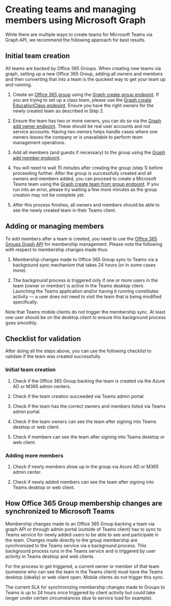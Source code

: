 # Creating teams and managing members using Microsoft Graph

While there are multiple ways to create teams for Microsoft Teams via Graph API, we recommend the following approach for best results.


## Initial team creation

All teams are backed by Office 365 Groups. When creating new teams via graph, setting up a new Office 365 Group, adding all owners and members and then converting that into a team is the quickest way to get your team up and running.

1. Create an [Office 365 group](https://support.office.com/en-us/article/learn-about-office-365-groups-b565caa1-5c40-40ef-9915-60fdb2d97fa2) using the [Graph create group endpoint](https://docs.microsoft.com/en-us/graph/api/group-post-groups?view=graph-rest-beta&amp;tabs=http). If you are trying to set up a class team, please use the [Graph create EducationClass endpoint](https://docs.microsoft.com/en-us/graph/api/educationroot-post-classes?view=graph-rest-beta&amp;tabs=http). Ensure you have the right owners for the newly created team as described in Step 2.

2. Ensure the team has two or more owners, you can do so via the [Graph add owner endpoint](https://docs.microsoft.com/en-us/graph/api/group-post-owners?view=graph-rest-beta&amp;tabs=http). These should be real user accounts and not service accounts. Having two owners helps handle cases where one owners leaves the company or is unavailable to perform team management operations.

3. Add all members (and guests if necessary) to the group using the [Graph add member endpoint](https://docs.microsoft.com/en-us/graph/api/group-post-members?view=graph-rest-beta&amp;tabs=http).

4. You will need to wait 15 minutes after creating the group (step 1) before proceeding further. After the group is successfully created and all owners and members added, you can proceed to create a Microsoft Teams team using the [Graph create team from group endpoint](https://docs.microsoft.com/en-us/graph/api/team-put-teams?view=graph-rest-beta&amp;tabs=http). If you run into an error, please try waiting a few more minutes as the group creation may not be complete yet.

5. After this process finishes, all owners and members should be able to see the newly created team in their Teams client.

## Adding or managing members

To add members after a team is created, you need to use the [Office 365 Groups Graph API](https://docs.microsoft.com/en-us/graph/api/group-post-members?view=graph-rest-beta&amp;tabs=http) for membership management. Please note the following with respect to membership changes made thus:

1. Membership changes made to Office 365 Group sync to Teams via a background sync mechanism that takes 24 hours (or in some cases more).

2. The background process is triggered only if one or more users in the team (owner or member) is active in the Teams desktop client. Launching the Teams application and/or having it running constitutes activity — a user does not need to visit the team that is being modified specifically.

Note that Teams mobile clients do not trigger the membership sync. At least one user should be on the desktop client to ensure this background process goes smoothly.



## Checklist for validation

After doing all the steps above, you can use the following checklist to validate if the team was created successfully.

### Initial team creation

1. Check if the Office 365 Group backing the team is created via the Azure AD or M365 admin centers.

2. Check if the team creation succeeded via Teams admin portal.

3. Check if the team has the correct owners and members listed via Teams admin portal.

4. Check if the team owners can see the team after signing into Teams desktop or web client.

5. Check if members can see the team after signing into Teams desktop or web client.

### Adding more members

1. Check if newly members show up in the group via Azure AD or M365 admin center.

2. Check if newly added members can see the team after signing into Teams desktop or web client.



## How Office 365 Group membership changes are synchronized to Microsoft Teams

Membership changes made to an Office 365 Group backing a team via graph API or through admin portal (outside of Teams client) has to sync to Teams service for newly added users to be able to see and participate in the team. Changes made directly to the group membership are synchronized to the Teams service via a background process. This background process runs in the Teams service and is triggered by user activity in Teams desktop and web clients.

For the process to get triggered, a current owner or member of that team (someone who can see the team in the Teams client) must have the Teams desktop (ideally) or web client open. Mobile clients do not trigger this sync.

The current SLA for synchronizing membership changes made to Groups to Teams is up to 24 hours once triggered by client activity but could take longer under certain circumstances (due to service load for example).
